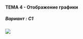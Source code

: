 #### ТЕМА 4 - Отображение графики

##### Вариант : C1
<img src="https://sun9-52.userapi.com/c200828/v200828599/1040e/y_62xbdWa_c.jpg" align="center">
